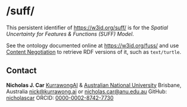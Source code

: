 # /suff/

This persistent identifier of <https://w3id.org/suff/> is for the *Spatial Uncertainty for Features & Functions (SUFF) Model*.

See the ontology documented online at <https://w3id.org/fuss/> and use [Content Negotiation](https://developer.mozilla.org/en-US/docs/Web/HTTP/Content_negotiation) to retrieve RDF versions of it, such as `text/turtle`.


## Contact

**Nicholas J. Car**
[KurrawongAI](https://kurrawong.ai) & [Australian National University](https://researchers.anu.edu.au/researchers/car-n)
Brisbane, Australia
<nick@kurrawong.ai> or <nicholas.car@anu.edu.au>
GitHub: [nicholascar](https://github.com/nicholascar)
ORCID: [0000-0002-8742-7730](https://orcid.org/0000-0002-8742-7730)
